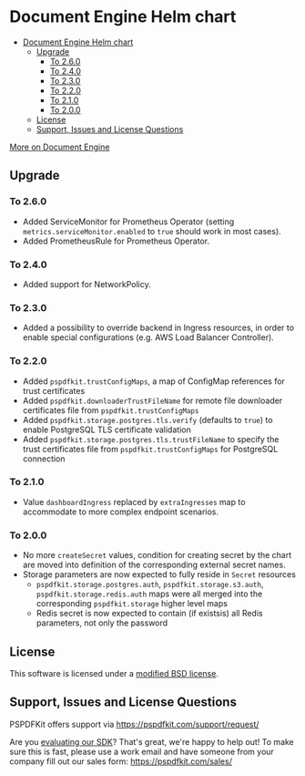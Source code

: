 # Document Engine Helm chart

- [Document Engine Helm chart](#document-engine-helm-chart)
  - [Upgrade](#upgrade)
    - [To 2.6.0](#to-260)
    - [To 2.4.0](#to-240)
    - [To 2.3.0](#to-230)
    - [To 2.2.0](#to-220)
    - [To 2.1.0](#to-210)
    - [To 2.0.0](#to-200)
  - [License](#license)
  - [Support, Issues and License Questions](#support-issues-and-license-questions)

[More on Document Engine](https://pspdfkit.com/cloud/document-engine/)

## Upgrade

### To 2.6.0

* Added ServiceMonitor for Prometheus Operator (setting `metrics.serviceMonitor.enabled` to `true` should work in most cases).
* Added PrometheusRule for Prometheus Operator.

### To 2.4.0

* Added support for NetworkPolicy.

### To 2.3.0

* Added a possibility to override backend in Ingress resources, in order to enable special configurations (e.g. AWS Load Balancer Controller).

### To 2.2.0

* Added `pspdfkit.trustConfigMaps`, a map of ConfigMap references for trust certificates
* Added `pspdfkit.downloaderTrustFileName` for remote file downloader certificates file from `pspdfkit.trustConfigMaps`
* Added `pspdfkit.storage.postgres.tls.verify` (defaults to `true`) to enable PostgreSQL TLS certificate validation
* Added `pspdfkit.storage.postgres.tls.trustFileName` to specify the trust certificates file from `pspdfkit.trustConfigMaps` for PostgreSQL connection

### To 2.1.0

* Value `dashboardIngress` replaced by `extraIngresses` map to accommodate to more complex endpoint scenarios.

### To 2.0.0

* No more `createSecret` values, condition for creating secret by the chart are moved into definition of the corresponding external secret names.
* Storage parameters are now expected to fully reside in `Secret` resources
  * `pspdfkit.storage.postgres.auth`, `pspdfkit.storage.s3.auth`, `pspdfkit.storage.redis.auth` maps were all merged into the corresponding `pspdfkit.storage` higher level maps
  * Redis secret is now expected to contain (if existsis) all Redis parameters, not only the password

## License

This software is licensed under a [modified BSD license](LICENSE).

## Support, Issues and License Questions

PSPDFKit offers support via https://pspdfkit.com/support/request/

Are you [evaluating our SDK](https://pspdfkit.com/try/)? That's great, we're happy to help out! To make sure this is fast, please use a work email and have someone from your company fill out our sales form: https://pspdfkit.com/sales/

